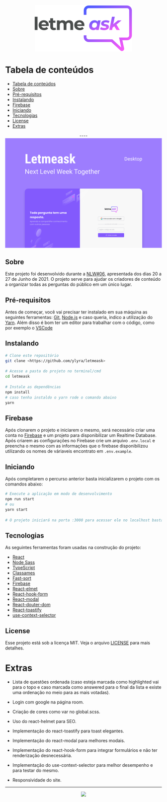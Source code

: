 <p align="center">
  <a href="https://letmeask.yanlyra.com.br/">
    <img src=".github/logo.svg"/>
  </a>
</p>

# Tabela de conteúdos

<!--ts-->

- [Tabela de conteúdos](#tabela-de-conteúdos)
- [Sobre](#sobre)
- [Pré-requisitos](#pré-requisitos)
- [Instalando](#instalando)
- [Firebase](#firebase)
- [Iniciando](#iniciando)
- [Tecnologias](#tecnologias)
- [License](#license)
- [Extras](#extras)
<!--te-->

<p align="center">
  ----
  <a href="https://letmeask.yanlyra.com.br/">
    <img src=".github/cover.svg"/>
  </a>
</p>

## Sobre

Este projeto foi desenvolvido durante a [NLW#06](http://nextlevelweek.com/), apresentada dos dias 20 a 27 de Junho de 2021. O projeto serve para ajudar os criadores de conteúdo a organizar todas as perguntas do público em um único lugar.

## Pré-requisitos

Antes de começar, você vai precisar ter instalado em sua máquina as seguintes ferramentas:
[Git](https://git-scm.com), [Node.js](https://nodejs.org/en/) e caso queria, indico a utilização do [Yarn](https://yarnpkg.com/). Além disso é bom ter um editor para trabalhar com o código, como por exemplo o [VSCode](https://code.visualstudio.com/)

## Instalando

```bash
# Clone este repositório
git clone <https://github.com/ylyra/letmeask>

# Acesse a pasta do projeto no terminal/cmd
cd letmeask

# Instale as dependências
npm install
# caso tenha instaldo o yarn rode o comando abaixo
yarn
```

## Firebase

Após clonarem o projeto e iniciarem o mesmo, será necessário criar uma conta no [Firebase](https://firebase.google.com/) e um projeto para disponibilizar um Realtime Database. Após criarem as configurações no Firebase crie um arquivo `.env.local` e preencha o mesmo com as informações que o firebase disponibilizou utilizando os nomes de váriaveis encontrato em `.env.example`.

## Iniciando

Após completarem o percurso anterior basta inicializarem o projeto com os comandos abaixo:

```bash
# Execute a aplicação em modo de desenvolvimento
npm run start
# ou
yarn start

# O projeto iniciará na porta :3000 para acessar ele no localhost basta ir em <http://localhost:3000>
```

## Tecnologias

As seguintes ferramentas foram usadas na construção do projeto:

- [React](https://pt-br.reactjs.org/)
- [Node Sass](https://github.com/sass/node-sass)
- [TypeScript](https://www.typescriptlang.org/)
- [Classames](https://github.com/JedWatson/classnames#readme)
- [Fast-sort](https://github.com/snovakovic/fast-sort)
- [Firebase](https://firebase.google.com/)
- [React-elmet](https://github.com/nfl/react-helmet#readme)
- [React-hook-form](https://www.react-hook-form.com/)
- [React-modal](https://github.com/reactjs/react-modal)
- [React-douter-dom](https://github.com/ReactTraining/react-router#readme)
- [React-toastify](https://fkhadra.github.io/react-toastify/introduction)
- [use-context-selector](https://github.com/dai-shi/use-context-selector#readme)

## License

Esse projeto está sob a licença MIT. Veja o arquivo [LICENSE](LICENSE.md) para mais detalhes.

# Extras

- Lista de questões ordenada (caso esteja marcada
  como highlighted vai para o topo e caso marcada como answered para o final da lista e existe uma ordenação no meio para as mais votadas).
- Login com google na página room.

- Criação de cores como var no global.scss.

- Uso do react-helmet para SEO.

- Implementação do react-toastify para toast
  elegantes.
- Implementação do react-modal para melhores modais.

- Implementação do react-hook-form para integrar
  formulários e não ter renderização desnecessária.
- Implementação do use-context-selector para melhor
  desempenho e para testar do mesmo.
- Responsividade do site.

---

<p align="center">
  <a href="https://letmeask.yanlyra.com.br/">
    <img src="https://img.shields.io/static/v1?label=Site&message=LetMeAsk&color=7159c1&style=for-the-badge&logo=ghost"/>
  </a>
</p>
